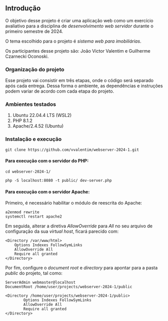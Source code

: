 ## Introdução

O objetivo desse projeto é criar uma aplicação web como um exercício avaliativo para a disciplina de _desenvolvimento web servidor_ durante o primeiro semestre de 2024.

O tema escolhido para o projeto é _sistema web para imobiliárias_.

Os participantes desse projeto são: João Victor Valentim e Guilherme Czarnecki Oconoski.

### Organização do projeto

Esse projeto vai consistir em três etapas, onde o código será separado após cada entrega. Dessa forma o ambiente, as dependências e instruções podem variar de acordo com cada etapa do projeto.

### Ambientes testados

1. Ubuntu 22.04.4 LTS (WSL2)
2. PHP 8.1.2
3. Apache/2.4.52 (Ubuntu)

### Instalação e execução

```
git clone https://github.com/vvalentim/webserver-2024-1.git
```

#### Para execução com o servidor do PHP:

```
cd webserver-2024-1/

php -S localhost:8080 -t public/ dev-server.php
```

#### Para execução com o servidor Apache:

Primeiro, é necessário habilitar o módulo de reescrita do Apache:

```
a2enmod rewrite
systemctl restart apache2
```

Em seguida, alterar a diretiva *AllowOverride* para *All* no seu arquivo de configuração da sua *virtual host*, ficará parecido com:

```
<Directory /var/www/html>
    Options Indexes FollowSymLinks
    AllowOverride All
    Require all granted
</Directory>
```

Por fim, configure o *document root* e *directory* para apontar para a pasta *public* do projeto, tal como:

```
ServerAdmin webmaster@localhost
DocumentRoot /home/user/projects/webserver-2024-1/public

<Directory /home/user/projects/webserver-2024-1/public>
        Options Indexes FollowSymLinks
        AllowOverride All
        Require all granted
</Directory>
```
